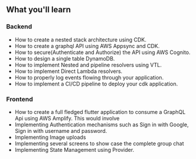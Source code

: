 ## What you'll learn

### Backend

- How to create a nested stack architecture using CDK.
- How to create a graphql API using AWS Appsync and CDK.
- How to secure(Authenticate and Authorize) the API using AWS Cognito.
- How to design a single table DynamoDB.
- How to implement Nested and pipeline resolvers using VTL.
- How to implement Direct Lambda resolvers.
- How to properly log events flowing through your application.
- How to implement a CI/CD pipeline to deploy your cdk application.

### Frontend

- How to create a full fledged flutter application to consume a GraphQL Api using AWS Amplify.
  This would involve
- Implementing Authentication mechanisms such as Sign in with Google, Sign in with username and password.
- Implementing Image uploads
- Implementing several screens to show case the complete group chat
- Implementing State Management using Provider.
